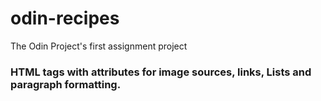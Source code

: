 # odin-recipes
The Odin Project's first assignment project
### HTML tags with attributes for image sources, links, Lists and paragraph formatting. 
